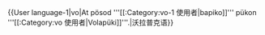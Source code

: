 {{User language-1|vo|At pösod '''[[:Category:vo-1 使用者|bapiko]]''' pükon '''[[:Category:vo 使用者|Volapüki]]'''.|沃拉普克语}}<noinclude>
</noinclude>